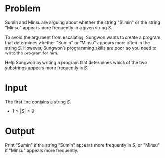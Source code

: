 # Problem

Sumin and Minsu are arguing about whether the string "Sumin" or the string "Minsu" appears more frequently in a given string $S$.

To avoid the argument from escalating, Sungwon wants to create a program that determines whether "Sumin" or "Minsu" appears more often in the string $S$. However, Sungwon’s programming skills are poor, so you need to write the program for him.

Help Sungwon by writing a program that determines which of the two substrings appears more frequently in $S$.

# Input

The first line contains a string $S$.
* $1 \le |S| \le 9$

# Output

Print "Sumin" if the string "Sumin" appears more frequently in $S$, or "Minsu" if "Minsu" appears more frequently.
